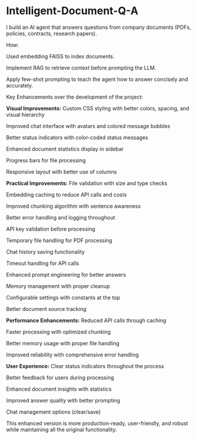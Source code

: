 # Intelligent-Document-Q-A


I build an AI agent that answers questions from company documents (PDFs, policies, contracts, research papers).

How:

Used embedding FAISS to index documents.

Implement RAG to retrieve context before prompting the LLM.

Apply few-shot prompting to teach the agent how to answer concisely and accurately.



Key Enhancements over the development of the project:

**Visual Improvements:**
Custom CSS styling with better colors, spacing, and visual hierarchy

Improved chat interface with avatars and colored message bubbles

Better status indicators with color-coded status messages

Enhanced document statistics display in sidebar

Progress bars for file processing

Responsive layout with better use of columns

**Practical Improvements:**
File validation with size and type checks

Embedding caching to reduce API calls and costs

Improved chunking algorithm with sentence awareness

Better error handling and logging throughout

API key validation before processing

Temporary file handling for PDF processing

Chat history saving functionality

Timeout handling for API calls

Enhanced prompt engineering for better answers

Memory management with proper cleanup

Configurable settings with constants at the top

Better document source tracking

**Performance Enhancements:**
Reduced API calls through caching

Faster processing with optimized chunking

Better memory usage with proper file handling

Improved reliability with comprehensive error handling

**User Experience:**
Clear status indicators throughout the process

Better feedback for users during processing

Enhanced document insights with statistics

Improved answer quality with better prompting

Chat management options (clear/save)

This enhanced version is more production-ready, user-friendly, and robust while maintaining all the original functionality.
